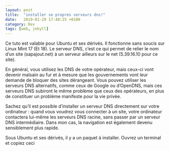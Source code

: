 ```yaml
---
layout: post
title:  "installer se propres serveurs dns!"
date:   2019-01-29 17:40:25 +0100
category: Dev
tags: [web, jekyll]
---
```

Ce tuto est valable pour Ubuntu et ses dérivés. Il fonctionne sans soucis sur Linux Mint 17 (Et 18).
Le serveur DNS, c’est ce qui permet de relier le nom d’un site (sapajout.net) à un serveur ailleurs sur le net (5.39.16.10 pour ce site).

En général, vous utilisez les DNS de votre opérateur, mais ceux-ci vont devenir malsain au fur et à mesure que les gouvernements vont leur demande de bloquer des sites dérangeant.
Vous pouvez utiliser les serveurs DNS alternatifs, comme ceux de Google ou d’OpenDNS, mais ces serveurs DNS subiront le même problème que ceux des opérateurs, en plus de constituer un problème manifeste pour la vie privée.

Sachez qu’il est possible d’installer un serveur DNS directement sur votre ordinateur : quand vous voudrez vous connecter à un site, votre ordinateur contactera lui-même les serveurs DNS racine, sans passer par un serveur DNS intermédiaire.
Dans mon cas, la navigation est également devenu sensiblement plus rapide.

Sous Ubuntu et ses dérivés, il y a un paquet à installer. Ouvrez un terminal et copiez ceci 
